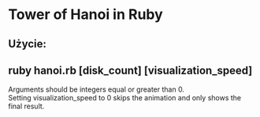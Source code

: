 # Tower of Hanoi in Ruby

## Użycie:
## ruby hanoi.rb [disk_count] [visualization_speed]

Arguments should be integers equal or greater than 0.  
Setting visualization_speed to 0 skips the animation and only shows the final result.  
